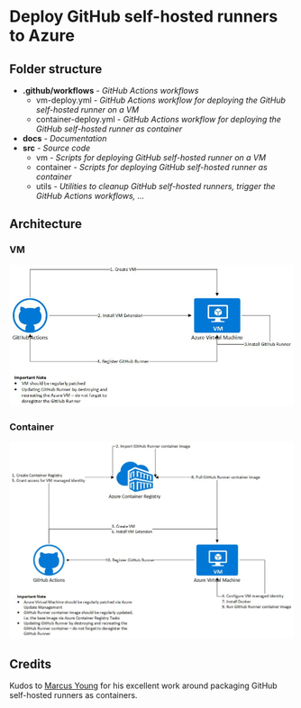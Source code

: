 # Deploy GitHub self-hosted runners to Azure

## Folder structure
- **.github/workflows** - _GitHub Actions workflows_
  - vm-deploy.yml - _GitHub Actions workflow for deploying the GitHub self-hosted runner on a VM_
  - container-deploy.yml - _GitHub Actions workflow for deploying the GitHub self-hosted runner as container_
- **docs** - _Documentation_
- **src** - _Source code_
  - vm - _Scripts for deploying GitHub self-hosted runner on a VM_
  - container - _Scripts for deploying GitHub self-hosted runner as container_
  - utils - _Utilities to cleanup GitHub self-hosted runners, trigger the GitHub Actions workflows, ..._

## Architecture

### VM
![alt text](docs/vm.png "Automatically setup GitHub self-hosted runner on a VM") 

### Container
![alt text](docs/container.png "Automatically setup GitHub self-hosted runner as containers") 

## Credits
Kudos to [Marcus Young](https://github.com/myoung34/docker-github-actions-runner) for his excellent work around packaging GitHub self-hosted runners as containers.
